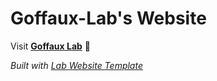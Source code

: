 
# Goffaux-Lab's Website

Visit **[Goffaux Lab](https://goffaux-lab.github.io/goffaux-lab)** 🚀

_Built with [Lab Website Template](https://greene-lab.gitbook.io/lab-website-template-docs)_

